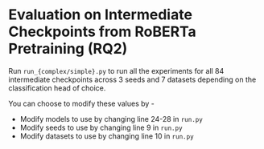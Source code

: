 # Evaluation on Intermediate Checkpoints from RoBERTa Pretraining (RQ2)

Run `run_{complex/simple}.py` to run all the experiments for all 84 intermediate checkpoints across 3 seeds and 7 datasets depending on the classification head of choice.

You can choose to modify these values by -
- Modify models to use by changing line 24-28 in `run.py`
- Modify seeds to use by changing line 9 in `run.py`
- Modify datasets to use by changing line 10 in `run.py`